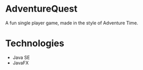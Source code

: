 # AdventureQuest
A fun single player game, made in the style of Adventure Time.
# Technologies
- Java SE
- JavaFX
